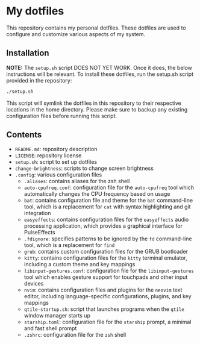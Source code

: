 # My dotfiles
This repository contains my personal dotfiles. These dotfiles are used to configure and customize various aspects of my system.

## Installation

**NOTE:** The `setup.sh` script DOES NOT YET WORK. Once it does, the below instructions will be relevant.
To install these dotfiles, run the setup.sh script provided in the repository:

```bash
./setup.sh
```
This script will symlink the dotfiles in this repository to their respective locations in the home directory. Please make sure to backup any existing configuration files before running this script.

## Contents
- `README.md`: repository description
- `LICENSE`: repository license
- `setup.sh`: script to set up dotfiles
- `change-brightness`: scripts to change screen brightness
- `.config`: various configuration files
    - `.aliases`: contains aliases for the zsh shell
    - `auto-cpufreq.conf`: configuration file for the `auto-cpufreq` tool which automatically changes the CPU frequency based on usage
    - `bat`: contains configuration file and theme for the `bat` command-line tool, which is a replacement for `cat` with syntax highlighting and git integration
    - `easyeffects`: contains configuration files for the `easyeffects` audio processing application, which provides a graphical interface for PulseEffects
    - `.fdignore`: specifies patterns to be ignored by the `fd` command-line tool, which is a replacement for `find`
    - `grub`: contains custom configuration files for the GRUB bootloader
    - `kitty`: contains configuration files for the `kitty` terminal emulator, including a custom theme and key mappings
    - `libinput-gestures.conf`: configuration file for the `libinput-gestures` tool which enables gesture support for touchpads and other input devices
    - `nvim`: contains configuration files and plugins for the `neovim` text editor, including language-specific configurations, plugins, and key mappings
    - `qtile-startup.sh`: script that launches programs when the `qtile` window manager starts up
    - `starship.toml`: configuration file for the `starship` prompt, a minimal and fast shell prompt
    - `.zshrc`: configuration file for the `zsh` shell
